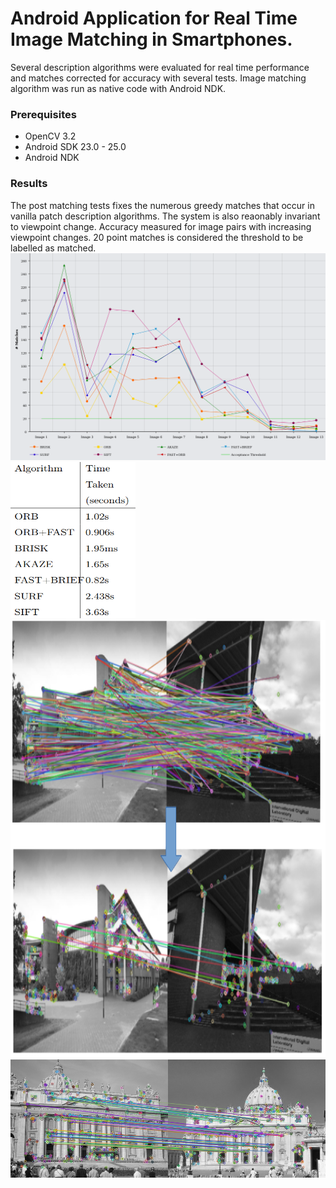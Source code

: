 # Android Application for Real Time Image Matching in Smartphones.
Several description algorithms were evaluated for real time performance and matches corrected for accuracy with several tests. 
Image matching algorithm was run as native code with Android NDK. 


### Prerequisites
- OpenCV 3.2
- Android SDK 23.0 - 25.0
- Android NDK 

### Results
The post matching tests fixes the numerous greedy matches that occur in vanilla patch description algorithms. The system is also reaonably invariant to viewpoint change.
Accuracy measured for image pairs with increasing viewpoint changes. 20 point matches is considered the threshold to be labelled as matched.
![Accuracy](images/performance.png)
<img src="images/time.png" alt="Time taken" width="200" height="250">
<img src="images/filter.png" alt="Before and after adding tests" width="600" height="700">
![A true match](images/true.png)


